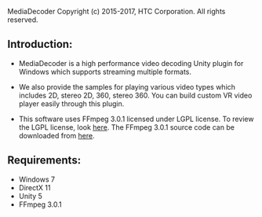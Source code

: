 MediaDecoder
Copyright (c) 2015-2017, HTC Corporation. All rights reserved.

## Introduction:
- MediaDecoder is a high performance video decoding Unity plugin for Windows
  which supports streaming multiple formats.

- We also provide the samples for playing various video types which includes
  2D, stereo 2D, 360, stereo 360. You can build custom VR video player easily
  through this plugin.

- This software uses FFmpeg 3.0.1 licensed under LGPL license.
  To review the LGPL license, look [here](https://www.gnu.org/licenses/lgpl-3.0.en.html).
  The FFmpeg 3.0.1 source code can be downloaded from [here](http://www.htcdev.com/images/uploads/ffmpeg-3.0.1.zip).

## Requirements:
- Windows 7
- DirectX 11
- Unity 5
- FFmpeg 3.0.1